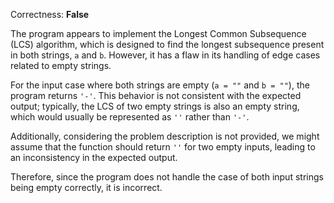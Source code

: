 Correctness: **False**

The program appears to implement the Longest Common Subsequence (LCS) algorithm, which is designed to find the longest subsequence present in both strings, `a` and `b`. However, it has a flaw in its handling of edge cases related to empty strings.

For the input case where both strings are empty (`a = ""` and `b = ""`), the program returns `'-'`. This behavior is not consistent with the expected output; typically, the LCS of two empty strings is also an empty string, which would usually be represented as `''` rather than `'-'`. 

Additionally, considering the problem description is not provided, we might assume that the function should return `''` for two empty inputs, leading to an inconsistency in the expected output.

Therefore, since the program does not handle the case of both input strings being empty correctly, it is incorrect.